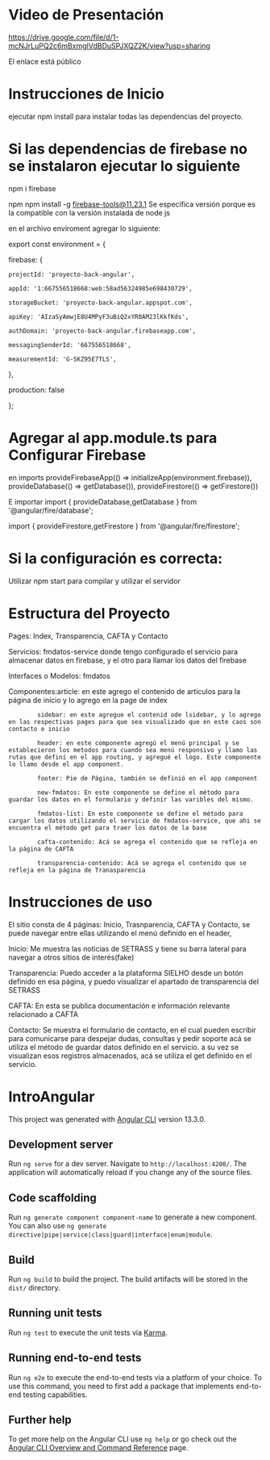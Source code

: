 # Video de Presentación

https://drive.google.com/file/d/1-mcNJrLuPQ2c6mBxmgIVdBDuSPJXQZ2K/view?usp=sharing

El enlace está público

# Instrucciones de Inicio

ejecutar npm install para instalar todas las dependencias del proyecto.

# Si las dependencias de firebase no se instalaron ejecutar lo siguiente

npm i firebase

npm npm install -g firebase-tools@11.23.1   Se especifica versión porque es la compatible con la versión instalada de node js

en el archivo enviroment agregar lo siguiente:

export const environment = {

  firebase: {

    projectId: 'proyecto-back-angular',

    appId: '1:667556518668:web:58ad56324985e698430729',

    storageBucket: 'proyecto-back-angular.appspot.com',

    apiKey: 'AIzaSyAmwjE8U4MPyF3uBiQ2xYR0AM23lKkfKds',

    authDomain: 'proyecto-back-angular.firebaseapp.com',

    messagingSenderId: '667556518668',

    measurementId: 'G-SKZ95E7TLS',

  },

  production: false

};

# Agregar al app.module.ts para Configurar Firebase
 en imports
 provideFirebaseApp(() => initializeApp(environment.firebase)),
    provideDatabase(() => getDatabase()),
    provideFirestore(() => getFirestore())

E importar 
import { provideDatabase,getDatabase } from '@angular/fire/database';

import { provideFirestore,getFirestore } from '@angular/fire/firestore';

# Si la configuración es correcta:

Utilizar npm start para compilar y utilizar el servidor

# Estructura del Proyecto

Pages: Index, Transparencia, CAFTA y Contacto

Servicios: fmdatos-service donde tengo configurado el servicio para almacenar datos en firebase, y el otro para llamar los datos del firebase

Interfaces o Modelos: fmdatos

Componentes:article: en este agrego el contenido de articulos para la página de inicio y lo agrego en la page de index

            sidebar: en este agregue el contenid ode lsidebar, y lo agrego en las respectivas pages para que sea visualizado que en este caos son contacto e inicio
            
            header: en este componente agregú el menú principal y se establecieron los metodos para cuando sea menú responsivo y llamo las rutas que definí en el app routing, y agregué el logo. Este componente lo llamo desde el app component.
            
            footer: Pie de Página, también se definió en el app component
            
            new-fmdatos: En este componente se define el método para guardar los datos en el formulario y definir las varibles del mismo.
            
            fmdatos-list: En este componente se define el método para cargar los datos utilizando el servicio de fmdatos-service, que ahi se encuentra el método get para traer los datos de la base 
            
            cafta-contenido: Acá se agrega el contenido que se refleja en la página de CAFTA
            
            transparencia-contenido: Acá se agrega el contenido que se refleja en la página de Tranasparencia

# Instrucciones de uso

El sitio consta de 4 páginas: Inicio, Trasnparencia, CAFTA y Contacto, se puede navegar entre ellas utilizando el menú definido en el header, 

Inicio: Me muestra las noticias de SETRASS y tiene su barra lateral para navegar a otros sitios de interés(fake)

Transparencia: Puedo acceder a la plataforma SIELHO desde un botón definido en esa página, y puedo visualizar el apartado de transparencia del SETRASS

CAFTA: En esta se publica documentación e información relevante relacionado a CAFTA

Contacto: Se muestra el formulario de contacto, en el cual pueden escribir para comunicarse  para despejar dudas, consultas y pedir soporte acá se utiliza el método de guardar datos definido en el servicio. a su vez se visualizan esos registros almacenados,  acá se utiliza el get definido en el servicio.






# IntroAngular

This project was generated with [Angular CLI](https://github.com/angular/angular-cli) version 13.3.0.

## Development server

Run `ng serve` for a dev server. Navigate to `http://localhost:4200/`. The application will automatically reload if you change any of the source files.

## Code scaffolding

Run `ng generate component component-name` to generate a new component. You can also use `ng generate directive|pipe|service|class|guard|interface|enum|module`.

## Build

Run `ng build` to build the project. The build artifacts will be stored in the `dist/` directory.

## Running unit tests

Run `ng test` to execute the unit tests via [Karma](https://karma-runner.github.io).

## Running end-to-end tests

Run `ng e2e` to execute the end-to-end tests via a platform of your choice. To use this command, you need to first add a package that implements end-to-end testing capabilities.

## Further help

To get more help on the Angular CLI use `ng help` or go check out the [Angular CLI Overview and Command Reference](https://angular.io/cli) page.


